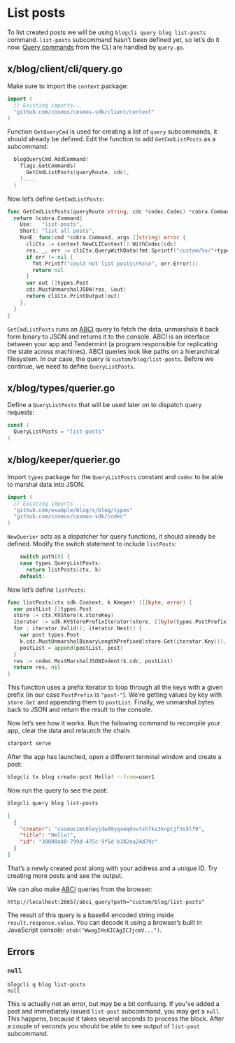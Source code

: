<!--
order: 2
-->

# List posts

To list created posts we will be using `blogcli query blog list-posts` command. `list-posts` subcommand hasn’t been defined yet, so let’s do it now. [Query commands](https://docs.cosmos.network/master/building-modules/querier.html) from the CLI are handled by `query.go`.

## x/blog/client/cli/query.go

Make sure to import the `context` package:

```go
import (
  // Existing imports...
  "github.com/cosmos/cosmos-sdk/client/context"
)
```

Function `GetQueryCmd` is used for creating a list of `query` subcommands, it should already be defined. Edit the function to add `GetCmdListPosts` as a subcommand:

```go
  blogQueryCmd.AddCommand(
    flags.GetCommands(
      GetCmdListPosts(queryRoute, cdc),
    )...,
  )
```

Now let’s define `GetCmdListPosts`:

```go
func GetCmdListPosts(queryRoute string, cdc *codec.Codec) *cobra.Command {
  return &cobra.Command{
    Use:   "list-posts",
    Short: "list all posts",
    RunE: func(cmd *cobra.Command, args []string) error {
      cliCtx := context.NewCLIContext().WithCodec(cdc)
      res, _, err := cliCtx.QueryWithData(fmt.Sprintf("custom/%s/"+types.QueryListPosts, queryRoute), nil)
      if err != nil {
        fmt.Printf("could not list posts\n%s\n", err.Error())
        return nil
      }
      var out []types.Post
      cdc.MustUnmarshalJSON(res, &out)
      return cliCtx.PrintOutput(out)
    },
  }
}
```

`GetCmdListPosts` runs an [ABCI](https://docs.tendermint.com/master/spec/abci/) query to fetch the data, unmarshals it back form binary to JSON and returns it to the console. ABCI is an interface between your app and Tendermint (a program responsible for replicating the state across machines). ABCI queries look like paths on a hierarchical filesystem. In our case, the query is `custom/blog/list-posts`. Before we continue, we need to define `QueryListPosts`.

## x/blog/types/querier.go

Define a `QueryListPosts` that will be used later on to dispatch query requests:

```go
const (
  QueryListPosts = "list-posts"
)
```

## x/blog/keeper/querier.go

Import `types` package for the `QueryListPosts` constant and `codec` to be able to marshal data into JSON.

```go
import (
  // Existing imports ...
  "github.com/example/blog/x/blog/types"
  "github.com/cosmos/cosmos-sdk/codec"
)
```

`NewQuerier` acts as a dispatcher for query functions, it should already be defined. Modify the switch statement to include `listPosts`:

```go
    switch path[0] {
    case types.QueryListPosts:
      return listPosts(ctx, k)
    default:
```

Now let’s define `listPosts`:

```go
func listPosts(ctx sdk.Context, k Keeper) ([]byte, error) {
  var postList []types.Post
  store := ctx.KVStore(k.storeKey)
  iterator := sdk.KVStorePrefixIterator(store, []byte(types.PostPrefix))
  for ; iterator.Valid(); iterator.Next() {
    var post types.Post
    k.cdc.MustUnmarshalBinaryLengthPrefixed(store.Get(iterator.Key()), &post)
    postList = append(postList, post)
  }
  res := codec.MustMarshalJSONIndent(k.cdc, postList)
  return res, nil
}
```

This function uses a prefix iterator to loop through all the keys with a given prefix (in our case `PostPrefix` is `"post-"`). We’re getting values by key with `store.Get` and appending them to `postList`. Finally, we unmarshal bytes back to JSON and return the result to the console.

Now let’s see how it works. Run the following command to recompile your app, clear the data and relaunch the chain:

```sh
starport serve
```

After the app has launched, open a different terminal window and create a post:

```sh
blogcli tx blog create-post Hello! --from=user1
```

Now run the query to see the post:

```sh
blogcli query blog list-posts
```

```json
[
  {
    "creator": "cosmos1mc6leyjdwd9ygxeqdnvtsh7ks3knptjf3s5lf9",
    "title": "Hello!",
    "id": "30808a80-799d-475c-9f5d-b382ea24d79c"
  }
]
```

That’s a newly created post along with your address and a unique ID. Try creating more posts and see the output.

We can also make [ABCI](https://docs.tendermint.com/master/spec/abci/) queries from the browser:

```
http://localhost:26657/abci_query?path="custom/blog/list-posts"
```

The result of this query is a base64 encoded string inside `result.response.value`. You can decode it using a browser’s built in JavaScript console: `atob("WwogIHsKICAgICJjcmV...")`.

## Errors

### `null`

```
blogcli q blog list-posts
null
```

This is actually not an error, but may be a bit confusing. If you've added a post and immediately issued `list-post` subcommand, you may get a `null`. This happens, because it takes several seconds to process the block. After a couple of seconds you should be able to see output of `list-post` subcommand.
